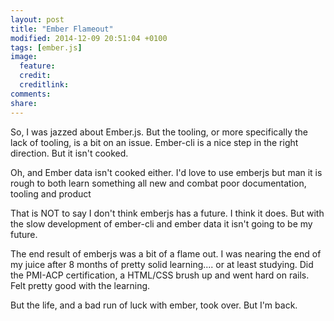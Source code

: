 ```yaml
---
layout: post
title: "Ember Flameout"
modified: 2014-12-09 20:51:04 +0100
tags: [ember.js]
image:
  feature: 
  credit: 
  creditlink: 
comments: 
share: 
---
```

So, I was jazzed about Ember.js. But the tooling, or more specifically the lack of tooling, is a bit on an issue. Ember-cli is a nice step in the right direction. But it isn't cooked. 

Oh, and Ember data isn't cooked either. I'd love to use emberjs but man it is rough to both learn something all new and combat poor documentation, tooling and product 

That is NOT to say I don't think emberjs has a future. I think it does. But with the slow development of ember-cli and ember data it isn't going to be my future.

The end result of emberjs was a bit of a flame out. I was nearing the end of my juice after 8 months of pretty solid learning.... or at least studying. Did the PMI-ACP certification, a HTML/CSS brush up and went hard on rails. Felt pretty good with the learning. 

But the life, and a bad run of luck with ember, took over. But I'm back.